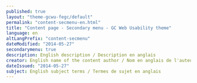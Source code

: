 ```yaml
---
published: true
layout: "theme-gcwu-fegc/default"
permalink: "content-secmenu-en.html"
title: "Content page - Secondary menu - GC Web Usability theme"
language: en
altLangPrefix: "content-secmenu"
dateModified: "2014-05-27"
secondarymenu: true
description: English description / Description en anglais
creator: English name of the content author / Nom en anglais de l'auteur du contenu
dateIssued: "2014-05-27"
subject: English subject terms / Termes de sujet en anglais
---
```


